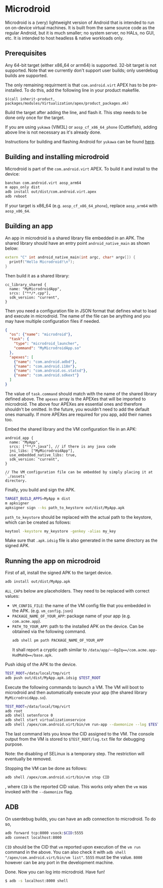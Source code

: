 # Microdroid

Microdroid is a (very) lightweight version of Android that is intended to run on
on-device virtual machines. It is built from the same source code as the regular
Android, but it is much smaller; no system server, no HALs, no GUI, etc. It is
intended to host headless & native workloads only.

## Prerequisites

Any 64-bit target (either x86\_64 or arm64) is supported. 32-bit target is not
supported. Note that we currently don't support user builds; only userdebug
builds are supported.

The only remaining requirment is that `com.android.virt` APEX has to be
pre-installed. To do this, add the following line in your product makefile.

```make
$(call inherit-product, packages/modules/Virtualization/apex/product_packages.mk)
```

Build the target after adding the line, and flash it. This step needs to be done
only once for the target.

If you are using `yukawa` (VIM3L) or `aosp_cf_x86_64_phone` (Cuttlefish), adding
above line is not necessary as it's already done.

Instructions for building and flashing Android for `yukawa` can be found
[here](../docs/getting_started/yukawa.md).

## Building and installing microdroid

Microdroid is part of the `com.android.virt` APEX. To build it and install to
the device:

```sh
banchan com.android.virt aosp_arm64
m apps_only dist
adb install out/dist/com.android.virt.apex
adb reboot
```

If your target is x86\_64 (e.g. `aosp_cf_x86_64_phone`), replace `aosp_arm64`
with `aosp_x86_64`.

## Building an app

An app in microdroid is a shared library file embedded in an APK. The shared
library should have an entry point `android_native_main` as shown below:

```C++
extern "C" int android_native_main(int argc, char* argv[]) {
  printf("Hello Microdroid!\n");
}
```

Then build it as a shared library:

```
cc_library_shared {
  name: "MyMicrodroidApp",
  srcs: ["**/*.cpp"],
  sdk_version: "current",
}
```

Then you need a configuration file in JSON format that defines what to load and
execute in microdroid. The name of the file can be anything and you may have
multiple configuration files if needed.

```json
{
  "os": {"name": "microdroid"},
  "task": {
    "type": "microdroid_launcher",
    "command": "MyMicrodroidApp.so"
  },
  "apexes": [
    {"name": "com.android.adbd"},
    {"name": "com.android.i18n"},
    {"name": "com.android.os.statsd"},
    {"name": "com.android.sdkext"}
  ]
}
```

The value of `task.command` should match with the name of the shared library
defined above. The `apexes` array is the APEXes that will be imported to
microdroid. The above four APEXes are essential ones and therefore shouldn't be
omitted. In the future, you wouldn't need to add the default ones manually. If
more APEXes are required for you app, add their names too.

Embed the shared library and the VM configuration file in an APK:

```
android_app {
  name: "MyApp",
  srcs: ["**/*.java"], // if there is any java code
  jni_libs: ["MyMicrodroidApp"],
  use_embedded_native_libs: true,
  sdk_version: "current",
}

// The VM configuration file can be embedded by simply placing it at `./assets`
directory.
```

Finally, you build and sign the APK.

```sh
TARGET_BUILD_APPS=MyApp m dist
m apksigner
apksigner sign --ks path_to_keystore out/dist/MyApp.apk
```

`path_to_keystore` should be replaced with the actual path to the keystore,
which can be created as follows:

```sh
keytool -keystore my_keystore -genkey -alias my_key
```

Make sure that `.apk.idsig` file is also generated in the same directory as the
signed APK.

## Running the app on microdroid

First of all, install the signed APK to the target device.

```sh
adb install out/dist/MyApp.apk
```

`ALL_CAP`s below are placeholders. They need to be replaced with correct
values:
* `VM_CONFIG_FILE`: the name of the VM config file that you embedded in the APK.
  (e.g. `vm_config.json`)
* `PACKAGE_NAME_OF_YOUR_APP`: package name of your app (e.g. `com.acme.app`).
* `PATH_TO_YOUR_APP`: path to the installed APK on the device. Can be obtained
  via the following command.
  ```sh
  adb shell pm path PACKAGE_NAME_OF_YOUR_APP
  ```
  It shall report a cryptic path similar to `/data/app/~~OgZq==/com.acme.app-HudMahQ==/base.apk`.

Push idsig of the APK to the device.

```sh
TEST_ROOT=/data/local/tmp/virt
adb push out/dist/MyApp.apk.idsig $TEST_ROOT
```

Execute the following commands to launch a VM. The VM will boot to microdroid
and then automatically execute your app (the shared library
`MyMicrodroidApp.so`).

```sh
TEST_ROOT=/data/local/tmp/virt
adb root
adb shell setenforce 0
adb shell start virtualizationservice
adb shell /apex/com.android.virt/bin/vm run-app --daemonize --log $TEST_ROOT/log.txt PATH_TO_YOUR_APP $TEST_ROOT/MyApp.apk.idsig assets/VM_CONFIG_FILE
```

The last command lets you know the CID assigned to the VM. The console output
from the VM is stored to `$TEST_ROOT/log.txt` file for debugging purpose.

Note: the disabling of SELinux is a temporary step. The restriction will
eventually be removed.

Stopping the VM can be done as follows:

```sh
adb shell /apex/com.android.virt/bin/vm stop CID
```

, where `CID` is the reported CID value. This works only when the `vm` was
invoked with the `--daemonize` flag.

## ADB

On userdebug builds, you can have an adb connection to microdroid. To do so,

```sh
adb forward tcp:8000 vsock:$CID:5555
adb connect localhost:8000
```

`CID` should be the CID that `vm` reported upon execution of the `vm run`
command in the above. You can also check it with `adb shell
"/apex/com.android.virt/bin/vm list"`. `5555` must be
the value. `8000` however can be any port in the development machine.

Done. Now you can log into microdroid. Have fun!

```sh
$ adb -s localhost:8000 shell
```
